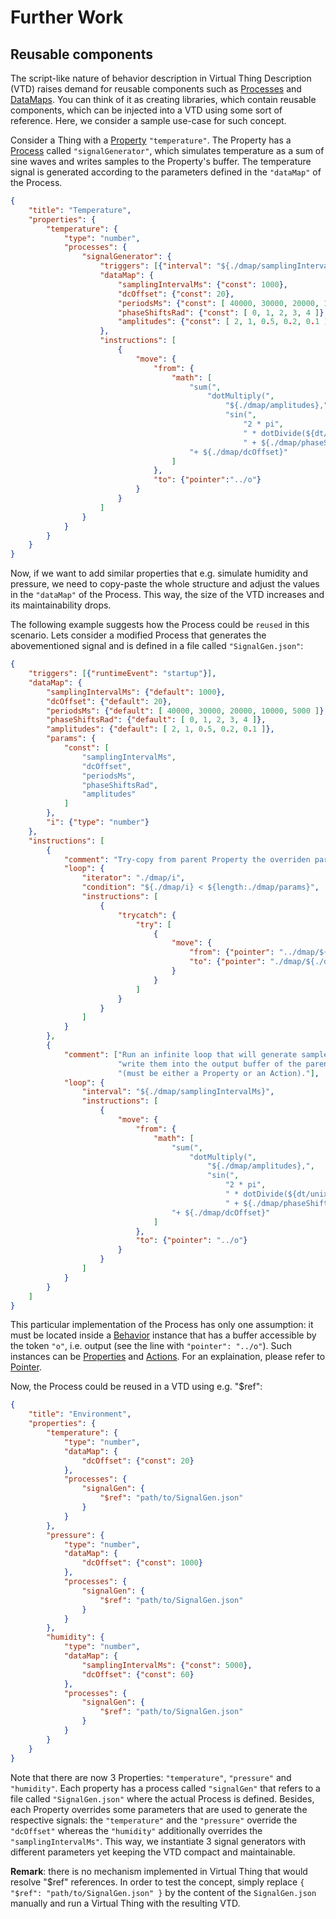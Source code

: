 # Further Work

## Reusable components
The script-like nature of behavior description in Virtual Thing Description (VTD) raises demand for reusable components such as [Processes] and [DataMaps][DataMap]. You can think of it as creating libraries, which contain reusable components, which can be injected into a VTD using some sort of reference. Here, we consider a sample use-case for such concept.

Consider a Thing with a [Property] `"temperature"`. The Property has a [Process] called `"signalGenerator"`, which simulates temperature as a sum of sine waves and writes samples to the Property's buffer. The temperature signal is generated according to the parameters defined in the `"dataMap"` of the Process.
```JSON
{
    "title": "Temperature",
    "properties": {
        "temperature": {
            "type": "number",
            "processes": {
                "signalGenerator": {
                    "triggers": [{"interval": "${./dmap/samplingIntervalMs}"}],
                    "dataMap": {                  
                        "samplingIntervalMs": {"const": 1000},
                        "dcOffset": {"const": 20},                
                        "periodsMs": {"const": [ 40000, 30000, 20000, 10000, 5000 ]},
                        "phaseShiftsRad": {"const": [ 0, 1, 2, 3, 4 ]},
                        "amplitudes": {"const": [ 2, 1, 0.5, 0.2, 0.1 ]}
                    },
                    "instructions": [
                        {
                            "move": {
                                "from": {
                                    "math": [
                                        "sum(",
                                            "dotMultiply(",
                                                "${./dmap/amplitudes},",
                                                "sin(",
                                                    "2 * pi",
                                                    " * dotDivide(${dt/unix} % ${./dmap/periodsMs}, ${./dmap/periodsMs})",
                                                    " + ${./dmap/phaseShiftsRad})))",
                                        "+ ${./dmap/dcOffset}"
                                    ]
                                },
                                "to": {"pointer":"../o"}
                            }
                        }
                    ]
                }
            }
        }
    }
}
```
Now, if we want to add similar properties that e.g. simulate humidity and pressure, we need to copy-paste the whole structure and adjust the values in the `"dataMap"` of the Process. This way, the size of the VTD increases and its maintainability drops.

The following example suggests how the Process could be `reused` in this scenario. Lets consider a modified Process that generates the abovementioned signal and is defined in a file called `"SignalGen.json"`:

```JSON
{
    "triggers": [{"runtimeEvent": "startup"}],
    "dataMap": {                  
        "samplingIntervalMs": {"default": 1000},
        "dcOffset": {"default": 20},                
        "periodsMs": {"default": [ 40000, 30000, 20000, 10000, 5000 ]},
        "phaseShiftsRad": {"default": [ 0, 1, 2, 3, 4 ]},
        "amplitudes": {"default": [ 2, 1, 0.5, 0.2, 0.1 ]},
        "params": {
            "const": [
                "samplingIntervalMs",
                "dcOffset",
                "periodsMs",
                "phaseShiftsRad",
                "amplitudes"
            ]
        },
        "i": {"type": "number"}
    },
    "instructions": [
        {
            "comment": "Try-copy from parent Property the overriden parameters.",
            "loop": {
                "iterator": "./dmap/i",
                "condition": "${./dmap/i} < ${length:./dmap/params}",
                "instructions": [
                    {
                        "trycatch": {
                            "try": [
                                {
                                    "move": {
                                        "from": {"pointer": "../dmap/${./dmap/params/${./dmap/i}}"},
                                        "to": {"pointer": "./dmap/${./dmap/params/${./dmap/i}}"}
                                    }
                                }
                            ]
                        }
                    }
                ]
            }
        },
        {
            "comment": ["Run an infinite loop that will generate samples and ",
                        "write them into the output buffer of the parent entity",
                        "(must be either a Property or an Action)."],
            "loop": {
                "interval": "${./dmap/samplingIntervalMs}",
                "instructions": [
                    {
                        "move": {
                            "from": {
                                "math": [
                                    "sum(",
                                        "dotMultiply(",
                                            "${./dmap/amplitudes},",
                                            "sin(",
                                                "2 * pi",
                                                " * dotDivide(${dt/unix} % ${./dmap/periodsMs}, ${./dmap/periodsMs})",
                                                " + ${./dmap/phaseShiftsRad})))",
                                    "+ ${./dmap/dcOffset}"
                                ]
                            },
                            "to": {"pointer": "../o"}
                        }
                    }
                ]
            }
        }            
    ]
}
```
This particular implementation of the Process has only one assumption: it must be located inside a [Behavior] instance that has a buffer accessible by the token `"o"`, i.e. output (see the line with `"pointer": "../o"`). Such instances can be [Properties][Property] and [Actions][Action]. For an explaination, please refer to [Pointer].

Now, the Process could be reused in a VTD using e.g. "$ref":

```JSON
{
    "title": "Environment",
    "properties": {
        "temperature": {
            "type": "number",
            "dataMap": {                  
                "dcOffset": {"const": 20}
            },
            "processes": {
                "signalGen": {
                    "$ref": "path/to/SignalGen.json"
                }
            }
        },
        "pressure": {
            "type": "number",
            "dataMap": {                  
                "dcOffset": {"const": 1000}
            },
            "processes": {
                "signalGen": {
                    "$ref": "path/to/SignalGen.json"
                }
            }
        },
        "humidity": {
            "type": "number",
            "dataMap": {       
                "samplingIntervalMs": {"const": 5000},           
                "dcOffset": {"const": 60}
            },
            "processes": {
                "signalGen": {
                    "$ref": "path/to/SignalGen.json"
                }
            }
        }
    }
}
```
Note that there are now 3 Properties: `"temperature"`, `"pressure"` and `"humidity"`. Each property has a process called `"signalGen"` that refers to a file called `"SignalGen.json"` where the actual Process is defined. Besides, each Property overrides some parameters that are used to generate the respective signals: the `"temperature"` and the `"pressure"` override the `"dcOffset"` whereas the `"humidity"` additionally overrides the `"samplingIntervalMs"`. This way, we instantiate 3 signal generators with different parameters yet keeping the VTD compact and maintainable.

**Remark**: there is no mechanism implemented in Virtual Thing that would resolve "$ref" references. In order to test the concept, simply replace `{ "$ref": "path/to/SignalGen.json" }` by the content of the `SignalGen.json` manually and run a Virtual Thing with the resulting VTD.





[Property]: ./main_components/Property.md
[Action]: ./main_components/Action.md
[Process]: ./main_components/Process.md
[DataHolder]: ./main_components/DataHolder.md

[Pointer]: ./helper_components/Pointer.md

[Behavior]: Definitions.md#Component-With-Behavior-and-Behavior

[DataMap]: Architecture.md#DataMap
[Processes]: Architecture.md#Processes
